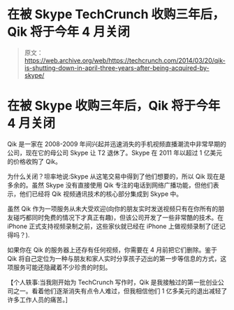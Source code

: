 # 在被 Skype TechCrunch 收购三年后，Qik 将于今年 4 月关闭

> 原文：<https://web.archive.org/web/https://techcrunch.com/2014/03/20/qik-is-shutting-down-in-april-three-years-after-being-acquired-by-skype/>

# 在被 Skype 收购三年后，Qik 将于今年 4 月关闭

Qik 是一家在 2008-2009 年间兴起并迅速消失的手机视频直播潮流中非常早期的公司，现在它的母公司 Skype 让 T2 退休了。Skype 在 2011 年以超过 1 亿美元的价格收购了 Qik。

为什么关闭？坦率地说:Skype 从这笔交易中得到了他们想要的，所以 Qik 现在是多余的。虽然 Skype 没有直接使用 Qik 专注的电话到网络广播功能，但他们表示，他们已经将 Qik 视频通讯技术的核心部分集成到 Skype 中。

虽然 Qik 作为一项服务从未大受欢迎(向你的朋友实时发送视频只有在你所有的朋友碰巧都同时免费的情况下才真正有趣)，但该公司开发了一些非常酷的技术。在 iPhone 正式支持视频录制之前，这些家伙就已经在 iPhone 上做视频录制了(还记得吗？).

如果你在 Qik 的服务器上还存有任何视频，你需要在 4 月前把它们删除。鉴于 Qik 将自己定位为一种与朋友和家人实时分享孩子迈出的第一步等信息的方式，这项服务可能还隐藏着不少珍贵的时刻。

【个人轶事:当我刚开始为 TechCrunch 写作时，Qik 是我接触过的第一批创业公司之一。看着他们逐渐消失有点令人难过，但我相信他们 1 亿多美元的退出减轻了许多工作人员的痛苦。]